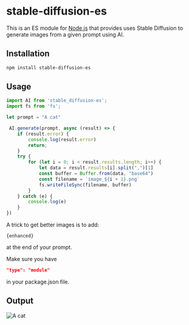 # stable-diffusion-es

This is an ES module for [Node.js](https://nodejs.org/en/) that provides uses Stable Diffusion to generate images from a given prompt using AI.

## Installation

```bash
npm install stable-diffusion-es
```

## Usage

```js
import AI from 'stable_diffusion-es';
import fs from 'fs';

let prompt = "A cat"

 AI.generate(prompt, async (result) => {
    if (result.error) {
        console.log(result.error)
        return;
    }
    try {
        for (let i = 0; i < result.results.length; i++) {
            let data = result.results[i].split(",")[1]
            const buffer = Buffer.from(data, "base64")
            const filename = `image_${i + 1}.png`
            fs.writeFileSync(filename, buffer)
        }
    } catch (e) {
        console.log(e)
    }
})
```
A trick to get better images is to add: 
```
{enhanced}
```
at the end of your prompt.
  

  
Make sure you have

```json
"type": "module"
```

in your package.json file.

## Output

![A cat](https://i.ibb.co/qnThjNb/image-2.jpg)



